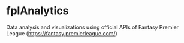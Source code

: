 
# fplAnalytics

Data analysis and visualizations using official APIs of Fantasy Premier League (https://fantasy.premierleague.com/)
